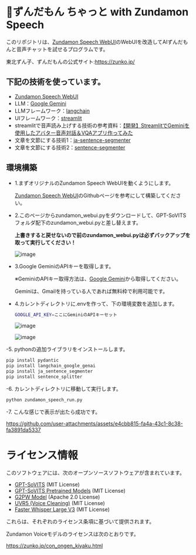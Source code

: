 # 🫛ずんだもん ちゃっと with Zundamon Speech

このリポジトリは、[Zundamon Speech WebUI](https://github.com/zunzun999/zundamon-speech-webui)のWebUIを改造してAIずんだもんと音声チャットを試せるプログラムです。

東北ずん子、ずんだもんの公式サイト:https://zunko.jp/

## 下記の技術を使っています。

- [Zundamon Speech WebUI](https://github.com/zunzun999/zundamon-speech-webui)
- LLM：[Google Gemini](https://ai.google.dev/gemini-api/docs?hl=ja)
- LLMフレームワーク：[langchain](https://www.langchain.com/)
- UIフレームワーク：[streamlit](https://streamlit.io/)
- streamlitで音声読み上げする技術の参考資料：[【開発】StreamlitでGeminiを使用したアバター音声対話＆VQAアプリ作ってみた](https://qiita.com/Yuhei0531/items/db894a8fba9c671eb7b0)
- 文章を文節にする技術1：[ja-sentence-segmenter](https://github.com/wwwcojp/ja_sentence_segmenter)
- 文章を文節にする技術2：[sentence-segmenter](https://github.com/mediacloud/sentence-splitter)

## 環境構築
- 1.まずオリジナルのZundamon Speech WebUIを動くようにします。
  
  [Zundamon Speech WebUI](https://github.com/zunzun999/zundamon-speech-webui)のGithubページを参考にして構築してください。

- 2.このページからzundamon_webui.pyをダウンロードして、GPT-SoVITSフォルダ配下のzundamon_webui.pyと差し替えます。
  
  **上書きすると戻せないので前のzundamon_webui.pyは必ずバックアップを取って実行してください！**
  
  ![image](https://github.com/user-attachments/assets/e188dbc4-e2bb-45ff-bd32-6f085ba41309)

- 3.Google GeminiのAPIキーを取得します。
  
  ※GeminiのAPIキー取得方法は、[Google Gemini](https://ai.google.dev/gemini-api/docs?hl=ja)から取得してください。
  
  Geminiは、Gmailを持っている人であれば無料枠で利用可能です。

- 4.カレントディレクトリに.envを作って、下の環境変数を追加します。
  ```bash
  GOOGLE_API_KEY=ここにGeminiのAPIキーセット
  ```
  ![image](https://github.com/user-attachments/assets/7c3e01a0-6b3c-4d87-9c38-12c425c479d2)

  ![image](https://github.com/user-attachments/assets/87fefa6f-fa3b-490a-baef-3e77f272a9df)

-5. pythonの追加ライブラリをインストールします。
  ```bash
  pip install pydantic
  pip install langchain_google_genai
  pip install ja_sentence_segmenter
  pip install sentence_splitter
  ```

-6. カレントディレクトリに移動して実行します。
  ```bash
  python zundamon_speech_run.py
  ```

-7. こんな感じで表示が出たら成功です。

  https://github.com/user-attachments/assets/e4cbb815-fa4a-43c1-8c38-fa3891da5337


# ライセンス情報
このソフトウェアには、次のオープンソースソフトウェアが含まれています。

- [GPT-SoVITS](https://github.com/RVC-Boss/GPT-SoVITS) (MIT License)
- [GPT-SoVITS Pretrained Models](https://huggingface.co/lj1995/GPT-SoVITS) (MIT License)
- [G2PW Model](https://github.com/GitYCC/g2pW) (Apache 2.0 License)
- [UVR5 (Voice Cleaning)](https://huggingface.co/lj1995/VoiceConversionWebUI/tree/main/uvr5_weights) (MIT License)
- [Faster Whisper Large V3](https://huggingface.co/Systran/faster-whisper-large-v3) (MIT License)
  
これらは、それぞれのライセンス条項に基づいて提供されます。

Zundamon Voiceモデルのライセンスは次のとおりです。

https://zunko.jp/con_ongen_kiyaku.html
